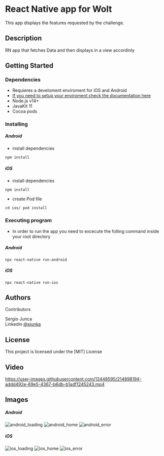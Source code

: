 # React Native app for Wolt

This app displays the features requested by the challenge.

## Description

RN app that fetches Data and then displays in a view accordinly

## Getting Started

### Dependencies

- Requieres a develoment enviroment for iOS and Android
- [If you need to setup your enviroment check the documentation here](https://reactnative.dev/docs/environment-setup)
- Node.js v14+
- JavaKit 11
- Cocoa pods

### Installing

##### Android

- install dependencies

```
npm install
```

##### iOS

- install dependencies

```
npm install
```

- create Pod file

```
cd ios/ pod install
```

### Executing program

- In order to run the app you need to excecute the folling command inside your root directory

##### Android

```
npx react-native run-android
```

##### iOS

```
npx react-native run-ios
```

## Authors

Contributors

Sergio Junca  
Linkedin [@sjunka](https://www.linkedin.com/in/sjunka/)

## License

This project is licensed under the [MIT] License

## Video


https://user-images.githubusercontent.com/12448595/214898194-addd492e-69e5-4367-b6db-b1adf1245243.mp4


## Images

##### Android
![android_loading](https://user-images.githubusercontent.com/12448595/214898267-95aa562e-7e0d-4a02-9001-482ac0bf2fd2.png)
![android_home](https://user-images.githubusercontent.com/12448595/214898284-4ebd3840-870f-4fad-a9be-cd5f922f4e28.png)
![android_error](https://user-images.githubusercontent.com/12448595/214898294-3019f244-df11-490b-9bd6-0e82d1c81c6c.png)


##### iOS
![ios_loading](https://user-images.githubusercontent.com/12448595/214898381-15002f18-4e9c-46e4-8f8e-a3b0348e8929.jpeg)
![ios_home](https://user-images.githubusercontent.com/12448595/214898408-60188f46-63f3-42b5-8fb7-f0c680faef45.jpeg)
![ios_error](https://user-images.githubusercontent.com/12448595/214898423-d7566a61-a0a0-4acf-bbb9-5c2a06c2575e.jpeg)




